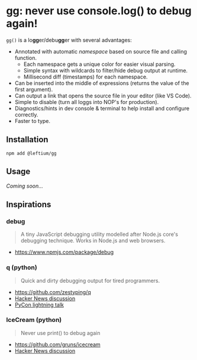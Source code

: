 # gg: never use console.log() to debug again!

`gg()` is a lo**gg**er/debu**gg**er with several advantages:

- Annotated with automatic _namespace_ based on source file and calling function.
  - Each namespace gets a unique color for easier visual parsing.
  - Simple syntax with wildcards to filter/hide debug output at runtime.
  - Millisecond diff (timestamps) for each namespace.
- Can be inserted into the middle of expressions (returns the value of the first argument).
- Can output a link that opens the source file in your editor (like VS Code).
- Simple to disable (turn all loggs into NOP's for production).
- Diagnostics/hints in dev console & terminal to help install and configure correctly.
- Faster to type.

## Installation

```
npm add @leftium/gg
```

## Usage

_Coming soon..._

## Inspirations

### debug

> A tiny JavaScript debugging utility modelled after Node.js core's debugging technique. Works in Node.js and web browsers.

- https://www.npmjs.com/package/debug

### q (python)

> Quick and dirty debugging output for tired programmers.

- https://github.com/zestyping/q
- [Hacker News discussion](https://hw.leftium.com/#/item/9981430)
- [PyCon lightning talk](https://www.youtube.com/watch?v=OL3De8BAhME#t=25m15s)

### IceCream (python)

> Never use print() to debug again

- https://github.com/gruns/icecream
- [Hacker News discussion](https://hw.leftium.com/#/item/26631467)

